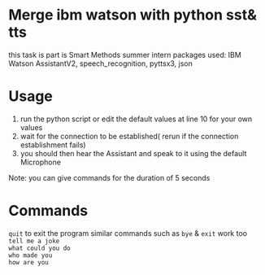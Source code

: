# Merge ibm watson with python sst& tts
this task is part is Smart Methods summer intern
packages used: IBM Watson AssistantV2, speech_recognition, pyttsx3, json
# Usage
1. run the python script or edit the default values at line 10 for your own values
2. wait for the connection to be established( rerun if the connection establishment fails)
3. you should then hear the Assistant and speak to it using the default Microphone

Note: you can give commands for the duration of 5 seconds

# Commands 
 `quit` to exit the program similar commands such as `bye` & `exit` work too  
 `tell me a joke`  
 `what could you do`  
 `who made you`  
 `how are you`  
 
